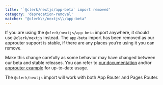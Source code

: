 ```yaml
---
title: '`@clerk/nextjs/app-beta` import removed'
category: 'deprecation-removal'
matcher: "@clerk\\/nextjs\\/app-beta"
---
```


If you are using the `@clerk/nextjs/app-beta` import anywhere, it should use `@clerk/nextjs` instead. The `app-beta` import has been removed as our approuter support is stable, if there are any places you’re using it you can remove.

Make this change carefully as some behavior may have changed between our beta and stable releases. You can refer to [our documentation](https://clerk.com/docs/quickstarts/nextjs) and/or [approuter example](https://github.com/clerk/clerk-nextjs-app-quickstart) for up-to-date usage.

The `@clerk/nextjs` import will work with both App Router and Pages Router.
